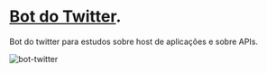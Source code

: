 # [Bot do Twitter](https://twitter.com/tadeuacordou).

Bot do twitter para estudos sobre host de aplicações e sobre APIs.

![bot-twitter](https://user-images.githubusercontent.com/84084794/137998848-5290a330-469c-4dbb-8b8f-601aec2f99a5.jpg)
